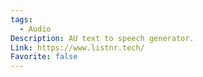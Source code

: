 ```yaml
---
tags:
  - Audio
Description: AU text to speech generator.
Link: https://www.listnr.tech/
Favorite: false
---
```

